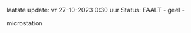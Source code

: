 laatste update: 
vr 27-10-2023  0:30   uur 
Status: FAALT - geel - 
<div class="service Y">microstation</div>